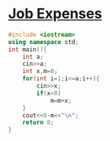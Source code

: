 # [Job Expenses](https://open.kattis.com/problems/jobexpenses)
```cpp
#include <iostream>
using namespace std;
int main(){
	int a;
	cin>>a;
	int x,m=0;
	for(int i=1;i<=a;i++){
		cin>>x;
		if(x<0)
			m=m+x;	
	}
	cout<<0-m<<"\n";
	return 0;
}
```
